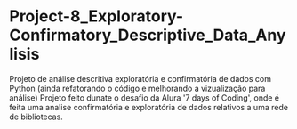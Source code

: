 # Project-8_Exploratory-Confirmatory_Descriptive_Data_Anylisis
Projeto de análise descritiva exploratória e confirmatória de dados com Python (ainda refatorando o código e melhorando a vizualização para análise)
Projeto feito dunate o desafio da Alura '7 days of Coding', onde é feita uma analise confirmatória e exploratória de dados relativos a uma rede de bibliotecas. 
